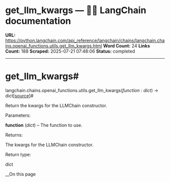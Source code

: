 # get_llm_kwargs — 🦜🔗 LangChain  documentation

**URL:** https://python.langchain.com/api_reference/langchain/chains/langchain.chains.openai_functions.utils.get_llm_kwargs.html
**Word Count:** 24
**Links Count:** 188
**Scraped:** 2025-07-21 07:48:06
**Status:** completed

---

# get\_llm\_kwargs\#

langchain.chains.openai\_functions.utils.get\_llm\_kwargs\(_function : dict_\) → dict[\[source\]](https://python.langchain.com/api_reference/_modules/langchain/chains/openai_functions/utils.html#get_llm_kwargs)\#     

Return the kwargs for the LLMChain constructor.

Parameters:     

**function** \(_dict_\) – The function to use.

Returns:     

The kwargs for the LLMChain constructor.

Return type:     

dict

__On this page